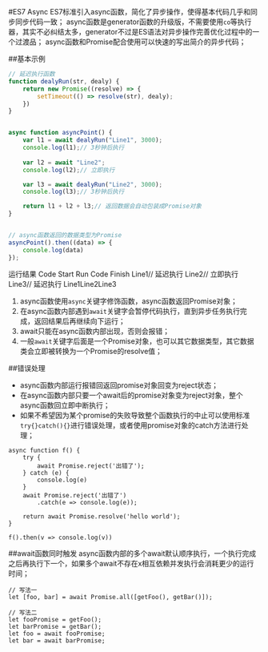 #ES7 Async
ES7标准引入async函数，简化了异步操作，使得基本代码几乎和同步同步代码一致；
async函数是generator函数的升级版，不需要使用`co`等执行器，其实不必纠结太多，generator不过是ES语法对异步操作完善优化过程中的一个过渡品；
async函数和Promise配合使用可以快速的写出简介的异步代码；

##基本示例
``` JavaScript
// 延迟执行函数
function dealyRun(str, dealy) {
    return new Promise((resolve) => {
        setTimeout(() => resolve(str), dealy);
    })
}


async function asyncPoint() {
    var l1 = await dealyRun("Line1", 3000);
    console.log(l1);// 3秒钟后执行
    
    var l2 = await "Line2";
    console.log(l2);// 立即执行

    var l3 = await dealyRun("Line2", 3000);
    console.log(l3);// 3秒钟后执行

    return l1 + l2 + l3;// 返回数据会自动包装成Promise对象
}


// async函数返回的数据类型为Promise
asyncPoint().then((data) => {
    console.log(data)
});
```

运行结果
Code Start Run
Code Finish
Line1// 延迟执行
Line2// 立即执行
Line3// 延迟执行
Line1Line2Line3

1. async函数使用`async`关键字修饰函数，async函数返回Promise对象；
2. 在async函数内部遇到`await`关键字会暂停代码执行，直到异步任务执行完成，返回结果后再继续向下运行；
3. await只能在async函数内部出现，否则会报错；
4. 一般`await`关键字后面是一个Promise对象，也可以其它数据类型，其它数据类会立即被转换为一个Promise的resolve值；


##错误处理
+ async函数内部运行报错回返回promise对象回变为reject状态；
+ 在async函数内部只要一个await后的promise对象变为reject对象，整个async函数回立即中断执行；
+ 如果不希望因为某个promise的失败导致整个函数执行的中止可以使用标准`try{}catch(){}`进行错误处理，或者使用promise对象的catch方法进行处理；

``` JS
async function f() {
    try {
        await Promise.reject('出错了');
    } catch (e) {
        console.log(e)
    }
    await Promise.reject('出错了')
        .catch(e => console.log(e));

    return await Promise.resolve('hello world');
}

f().then(v => console.log(v))
```



##await函数同时触发
async函数内部的多个await默认顺序执行，一个执行完成之后再执行下一个，如果多个await不存在x相互依赖并发执行会消耗更少的运行时间；

``` JS
// 写法一
let [foo, bar] = await Promise.all([getFoo(), getBar()]);

// 写法二
let fooPromise = getFoo();
let barPromise = getBar();
let foo = await fooPromise;
let bar = await barPromise;
```

























